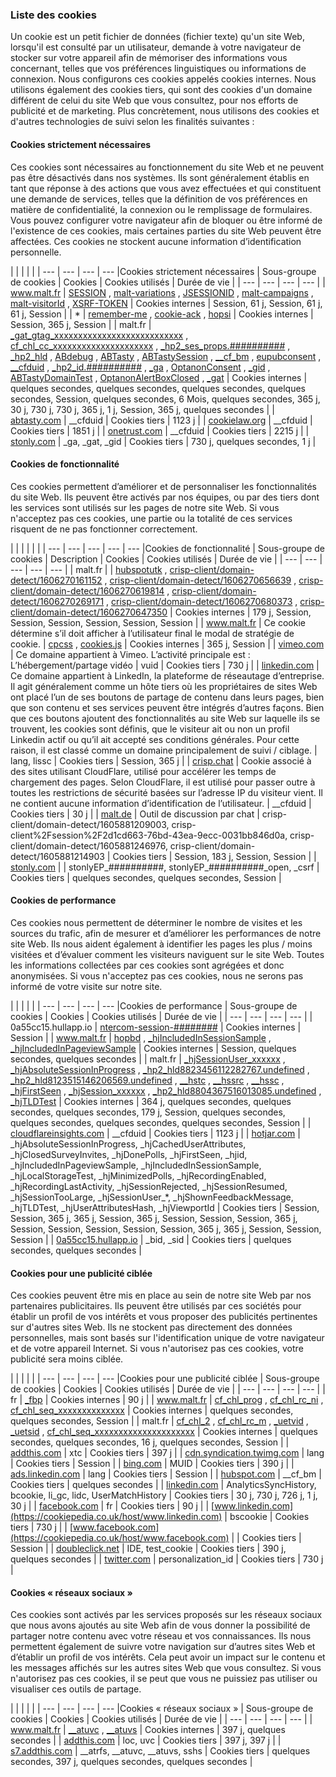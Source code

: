 ### Liste des cookies

Un cookie est un petit fichier de données (fichier texte) qu'un site Web, lorsqu'il est consulté par un utilisateur, demande à votre navigateur de stocker sur votre appareil afin de mémoriser des informations vous concernant, telles que vos préférences linguistiques ou informations de connexion. Nous configurons ces cookies appelés cookies internes. Nous utilisons également des cookies tiers, qui sont des cookies d'un domaine différent de celui du site Web que vous consultez, pour nos efforts de publicité et de marketing. Plus concrètement, nous utilisons des cookies et d'autres technologies de suivi selon les finalités suivantes :

#### Cookies strictement nécessaires

Ces cookies sont nécessaires au fonctionnement du site Web et ne peuvent pas être désactivés dans nos systèmes. Ils sont généralement établis en tant que réponse à des actions que vous avez effectuées et qui constituent une demande de services, telles que la définition de vos préférences en matière de confidentialité, la connexion ou le remplissage de formulaires. Vous pouvez configurer votre navigateur afin de bloquer ou être informé de l'existence de ces cookies, mais certaines parties du site Web peuvent être affectées. Ces cookies ne stockent aucune information d’identification personnelle.

|     |     |     |     |
| --- | --- | --- | --- |Cookies strictement nécessaires
| Sous-groupe de cookies | Cookies | Cookies utilisés | Durée de vie |
| --- | --- | --- | --- |
| www.malt.fr | [SESSION](https://cookiepedia.co.uk/cookies/SESSION) , [malt-variations](https://cookiepedia.co.uk/cookies/malt-variations) , [JSESSIONID](https://cookiepedia.co.uk/cookies/JSESSIONID) , [malt-campaigns](https://cookiepedia.co.uk/cookies/malt-campaigns) , [malt-visitorId](https://cookiepedia.co.uk/cookies/malt-visitorId) , [XSRF-TOKEN](https://cookiepedia.co.uk/cookies/XSRF-TOKEN) | Cookies internes | Session, 61 j, Session, 61 j, 61 j, Session |
| \*  | [remember-me](https://cookiepedia.co.uk/cookies/remember-me) , [cookie-ack](https://cookiepedia.co.uk/cookies/cookie-ack) , [hopsi](https://cookiepedia.co.uk/cookies/hopsi) | Cookies internes | Session, 365 j, Session |
| malt.fr | [\_gat\_gtag\_xxxxxxxxxxxxxxxxxxxxxxxxxxx](https://cookiepedia.co.uk/cookies/_gat_gtag_xxxxxxxxxxxxxxxxxxxxxxxxxxx) , [cf\_chl\_cc\_xxxxxxxxxxxxxxxxxxxxx](https://cookiepedia.co.uk/cookies/cf_chl_cc_xxxxxxxxxxxxxxxxxxxxx) , [\_hp2\_ses\_props.##########](https://cookiepedia.co.uk/cookies/_hp2_ses_props.##########) , [\_hp2\_hld](https://cookiepedia.co.uk/cookies/_hp2_hld) , [ABdebug](https://cookiepedia.co.uk/cookies/ABdebug) , [ABTasty](https://cookiepedia.co.uk/cookies/ABTasty) , [ABTastySession](https://cookiepedia.co.uk/cookies/ABTastySession) , [\_\_cf\_bm](https://cookiepedia.co.uk/cookies/__cf_bm) , [eupubconsent](https://cookiepedia.co.uk/cookies/eupubconsent) , [\_\_cfduid](https://cookiepedia.co.uk/cookies/__cfduid) , [\_hp2\_id.##########](https://cookiepedia.co.uk/cookies/_hp2_id.##########) , [\_ga](https://cookiepedia.co.uk/cookies/_ga) , [OptanonConsent](https://cookiepedia.co.uk/cookies/OptanonConsent) , [\_gid](https://cookiepedia.co.uk/cookies/_gid) , [ABTastyDomainTest](https://cookiepedia.co.uk/cookies/ABTastyDomainTest) , [OptanonAlertBoxClosed](https://cookiepedia.co.uk/cookies/OptanonAlertBoxClosed) , [\_gat](https://cookiepedia.co.uk/cookies/_gat) | Cookies internes | quelques secondes, quelques secondes, quelques secondes, quelques secondes, Session, quelques secondes, 6 Mois, quelques secondes, 365 j, 30 j, 730 j, 730 j, 365 j, 1 j, Session, 365 j, quelques secondes |
| [abtasty.com](https://cookiepedia.co.uk/host/abtasty.com) | \_\_cfduid | Cookies tiers | 1123 j |
| [cookielaw.org](https://cookiepedia.co.uk/host/cookielaw.org) | \_\_cfduid | Cookies tiers | 1851 j |
| [onetrust.com](https://cookiepedia.co.uk/host/onetrust.com) | \_\_cfduid | Cookies tiers | 2215 j |
| [stonly.com](https://cookiepedia.co.uk/host/stonly.com) | \_ga, \_gat, \_gid | Cookies tiers | 730 j, quelques secondes, 1 j |

#### Cookies de fonctionnalité

Ces cookies permettent d’améliorer et de personnaliser les fonctionnalités du site Web. Ils peuvent être activés par nos équipes, ou par des tiers dont les services sont utilisés sur les pages de notre site Web. Si vous n'acceptez pas ces cookies, une partie ou la totalité de ces services risquent de ne pas fonctionner correctement.

|     |     |     |     |     |
| --- | --- | --- | --- | --- |Cookies de fonctionnalité
| Sous-groupe de cookies | Description | Cookies | Cookies utilisés | Durée de vie |
| --- | --- | --- | --- | --- |
| malt.fr |     | [hubspotutk](https://cookiepedia.co.uk/cookies/hubspotutk) , [crisp-client/domain-detect/1606270161152](https://cookiepedia.co.uk/cookies/crisp-client/domain-detect/1606270161152) , [crisp-client/domain-detect/1606270656639](https://cookiepedia.co.uk/cookies/crisp-client/domain-detect/1606270656639) , [crisp-client/domain-detect/1606270619814](https://cookiepedia.co.uk/cookies/crisp-client/domain-detect/1606270619814) , [crisp-client/domain-detect/1606270269171](https://cookiepedia.co.uk/cookies/crisp-client/domain-detect/1606270269171) , [crisp-client/domain-detect/1606270680373](https://cookiepedia.co.uk/cookies/crisp-client/domain-detect/1606270680373) , [crisp-client/domain-detect/1606270647350](https://cookiepedia.co.uk/cookies/crisp-client/domain-detect/1606270647350) | Cookies internes | 179 j, Session, Session, Session, Session, Session, Session |
| www.malt.fr | Ce cookie détermine s’il doit afficher à l’utilisateur final le modal de stratégie de cookie. | [cpcss](https://cookiepedia.co.uk/cookies/cpcss) , [cookies.js](https://cookiepedia.co.uk/cookies/cookies.js) | Cookies internes | 365 j, Session |
| [vimeo.com](https://cookiepedia.co.uk/host/vimeo.com) | Ce domaine appartient à Vimeo. L’activité principale est : L’hébergement/partage vidéo | vuid | Cookies tiers | 730 j |
| [linkedin.com](https://cookiepedia.co.uk/host/linkedin.com) | Ce domaine appartient à LinkedIn, la plateforme de réseautage d’entreprise. Il agit généralement comme un hôte tiers où les propriétaires de sites Web ont placé l’un de ses boutons de partage de contenu dans leurs pages, bien que son contenu et ses services peuvent être intégrés d’autres façons. Bien que ces boutons ajoutent des fonctionnalités au site Web sur laquelle ils se trouvent, les cookies sont définis, que le visiteur ait ou non un profil Linkedin actif ou qu’il ait accepté ses conditions générales. Pour cette raison, il est classé comme un domaine principalement de suivi / ciblage. | lang, lissc | Cookies tiers | Session, 365 j |
| [crisp.chat](https://cookiepedia.co.uk/host/crisp.chat) | Cookie associé à des sites utilisant CloudFlare, utilisé pour accélérer les temps de chargement des pages. Selon CloudFlare, il est utilisé pour passer outre à toutes les restrictions de sécurité basées sur l’adresse IP du visiteur vient. Il ne contient aucune information d’identification de l’utilisateur. | \_\_cfduid | Cookies tiers | 30 j |
| [malt.de](https://cookiepedia.co.uk/host/malt.de) | Outil de discussion par chat | crisp-client/domain-detect/1605881209003, crisp-client%2Fsession%2F2d1cd663-76bd-43ea-9ecc-0031bb846d0a, crisp-client/domain-detect/1605881246976, crisp-client/domain-detect/1605881214903 | Cookies tiers | Session, 183 j, Session, Session |
| [stonly.com](https://cookiepedia.co.uk/host/stonly.com) |     | stonlyEP\_##########, stonlyEP\_##########\_open, \_csrf | Cookies tiers | quelques secondes, quelques secondes, Session |

#### Cookies de performance

Ces cookies nous permettent de déterminer le nombre de visites et les sources du trafic, afin de mesurer et d’améliorer les performances de notre site Web. Ils nous aident également à identifier les pages les plus / moins visitées et d’évaluer comment les visiteurs naviguent sur le site Web. Toutes les informations collectées par ces cookies sont agrégées et donc anonymisées. Si vous n'acceptez pas ces cookies, nous ne serons pas informé de votre visite sur notre site.

|     |     |     |     |
| --- | --- | --- | --- |Cookies de performance
| Sous-groupe de cookies | Cookies | Cookies utilisés | Durée de vie |
| --- | --- | --- | --- |
| 0a55cc15.hullapp.io | [ntercom-session-########](https://cookiepedia.co.uk/cookies/ntercom-session-########) | Cookies internes | Session |
| www.malt.fr | [hopbd](https://cookiepedia.co.uk/cookies/hopbd) , [\_hjIncludedInSessionSample](https://cookiepedia.co.uk/cookies/_hjIncludedInSessionSample) , [\_hjIncludedInPageviewSample](https://cookiepedia.co.uk/cookies/_hjIncludedInPageviewSample) | Cookies internes | Session, quelques secondes, quelques secondes |
| malt.fr | [\_hjSessionUser\_xxxxxx](https://cookiepedia.co.uk/cookies/_hjSessionUser_xxxxxx) , [\_hjAbsoluteSessionInProgress](https://cookiepedia.co.uk/cookies/_hjAbsoluteSessionInProgress) , [\_hp2\_hld8823456112282767.undefined](https://cookiepedia.co.uk/cookies/_hp2_hld8823456112282767.undefined) , [\_hp2\_hld8123515146206569.undefined](https://cookiepedia.co.uk/cookies/_hp2_hld8123515146206569.undefined) , [\_\_hstc](https://cookiepedia.co.uk/cookies/__hstc) , [\_\_hssrc](https://cookiepedia.co.uk/cookies/__hssrc) , [\_\_hssc](https://cookiepedia.co.uk/cookies/__hssc) , [\_hjFirstSeen](https://cookiepedia.co.uk/cookies/_hjFirstSeen) , [\_hjSession\_xxxxxx](https://cookiepedia.co.uk/cookies/_hjSession_xxxxxx) , [\_hp2\_hld8804367516013085.undefined](https://cookiepedia.co.uk/cookies/_hp2_hld8804367516013085.undefined) , [\_hjTLDTest](https://cookiepedia.co.uk/cookies/_hjTLDTest) | Cookies internes | 364 j, quelques secondes, quelques secondes, quelques secondes, 179 j, Session, quelques secondes, quelques secondes, quelques secondes, quelques secondes, Session |
| [cloudflareinsights.com](https://cookiepedia.co.uk/host/cloudflareinsights.com) | \_\_cfduid | Cookies tiers | 1123 j |
| [hotjar.com](https://cookiepedia.co.uk/host/hotjar.com) | \_hjAbsoluteSessionInProgress, \_hjCachedUserAttributes, \_hjClosedSurveyInvites, \_hjDonePolls, \_hjFirstSeen, \_hjid, \_hjIncludedInPageviewSample, \_hjIncludedInSessionSample, \_hjLocalStorageTest, \_hjMinimizedPolls, \_hjRecordingEnabled, \_hjRecordingLastActivity, \_hjSessionRejected, \_hjSessionResumed, \_hjSessionTooLarge, \_hjSessionUser\_\*, \_hjShownFeedbackMessage, \_hjTLDTest, \_hjUserAttributesHash, \_hjViewportId | Cookies tiers | Session, Session, 365 j, 365 j, Session, 365 j, Session, Session, Session, 365 j, Session, Session, Session, Session, Session, 365 j, 365 j, Session, Session, Session |
| [0a55cc15.hullapp.io](https://cookiepedia.co.uk/host/0a55cc15.hullapp.io) | \_bid, \_sid | Cookies tiers | quelques secondes, quelques secondes |

#### Cookies pour une publicité ciblée

Ces cookies peuvent être mis en place au sein de notre site Web par nos partenaires publicitaires. Ils peuvent être utilisés par ces sociétés pour établir un profil de vos intérêts et vous proposer des publicités pertinentes sur d'autres sites Web. Ils ne stockent pas directement des données personnelles, mais sont basés sur l'identification unique de votre navigateur et de votre appareil Internet. Si vous n'autorisez pas ces cookies, votre publicité sera moins ciblée.

|     |     |     |     |
| --- | --- | --- | --- |Cookies pour une publicité ciblée
| Sous-groupe de cookies | Cookies | Cookies utilisés | Durée de vie |
| --- | --- | --- | --- |
| fr  | [\_fbp](https://cookiepedia.co.uk/cookies/_fbp) | Cookies internes | 90 j |
| www.malt.fr | [cf\_chl\_prog](https://cookiepedia.co.uk/cookies/cf_chl_prog) , [cf\_chl\_rc\_ni](https://cookiepedia.co.uk/cookies/cf_chl_rc_ni) , [cf\_chl\_seq\_xxxxxxxxxxxxxx](https://cookiepedia.co.uk/cookies/cf_chl_seq_xxxxxxxxxxxxxx) | Cookies internes | quelques secondes, quelques secondes, Session |
| malt.fr | [cf\_chl\_2](https://cookiepedia.co.uk/cookies/cf_chl_2) , [cf\_chl\_rc\_m](https://cookiepedia.co.uk/cookies/cf_chl_rc_m) , [\_uetvid](https://cookiepedia.co.uk/cookies/_uetvid) , [\_uetsid](https://cookiepedia.co.uk/cookies/_uetsid) , [cf\_chl\_seq\_xxxxxxxxxxxxxxxxxxxxx](https://cookiepedia.co.uk/cookies/cf_chl_seq_xxxxxxxxxxxxxxxxxxxxx) | Cookies internes | quelques secondes, quelques secondes, 16 j, quelques secondes, Session |
| [addthis.com](https://cookiepedia.co.uk/host/addthis.com) | xtc | Cookies tiers | 397 j |
| [cdn.syndication.twimg.com](https://cookiepedia.co.uk/host/cdn.syndication.twimg.com) | lang | Cookies tiers | Session |
| [bing.com](https://cookiepedia.co.uk/host/bing.com) | MUID | Cookies tiers | 390 j |
| [ads.linkedin.com](https://cookiepedia.co.uk/host/ads.linkedin.com) | lang | Cookies tiers | Session |
| [hubspot.com](https://cookiepedia.co.uk/host/hubspot.com) | \_\_cf\_bm | Cookies tiers | quelques secondes |
| [linkedin.com](https://cookiepedia.co.uk/host/linkedin.com) | AnalyticsSyncHistory, bcookie, li\_gc, lidc, UserMatchHistory | Cookies tiers | 30 j, 730 j, 726 j, 1 j, 30 j |
| [facebook.com](https://cookiepedia.co.uk/host/facebook.com) | fr  | Cookies tiers | 90 j |
| [www.linkedin.com](https://cookiepedia.co.uk/host/www.linkedin.com) | bscookie | Cookies tiers | 730 j |
| [www.facebook.com](https://cookiepedia.co.uk/host/www.facebook.com) |     | Cookies tiers | Session |
| [doubleclick.net](https://cookiepedia.co.uk/host/doubleclick.net) | IDE, test\_cookie | Cookies tiers | 390 j, quelques secondes |
| [twitter.com](https://cookiepedia.co.uk/host/twitter.com) | personalization\_id | Cookies tiers | 730 j |

#### Cookies « réseaux sociaux »

Ces cookies sont activés par les services proposés sur les réseaux sociaux que nous avons ajoutés au site Web afin de vous donner la possibilité de partager notre contenu avec votre réseau et vos connaissances. Ils nous permettent également de suivre votre navigation sur d’autres sites Web et d’établir un profil de vos intérêts. Cela peut avoir un impact sur le contenu et les messages affichés sur les autres sites Web que vous consultez. Si vous n'autorisez pas ces cookies, il se peut que vous ne puissiez pas utiliser ou visualiser ces outils de partage.

|     |     |     |     |
| --- | --- | --- | --- |Cookies « réseaux sociaux »
| Sous-groupe de cookies | Cookies | Cookies utilisés | Durée de vie |
| --- | --- | --- | --- |
| www.malt.fr | [\_\_atuvc](https://cookiepedia.co.uk/cookies/__atuvc) , [\_\_atuvs](https://cookiepedia.co.uk/cookies/__atuvs) | Cookies internes | 397 j, quelques secondes |
| [addthis.com](https://cookiepedia.co.uk/host/addthis.com) | loc, uvc | Cookies tiers | 397 j, 397 j |
| [s7.addthis.com](https://cookiepedia.co.uk/host/s7.addthis.com) | \_\_atrfs, \_\_atuvc, \_\_atuvs, sshs | Cookies tiers | quelques secondes, 397 j, quelques secondes, quelques secondes |